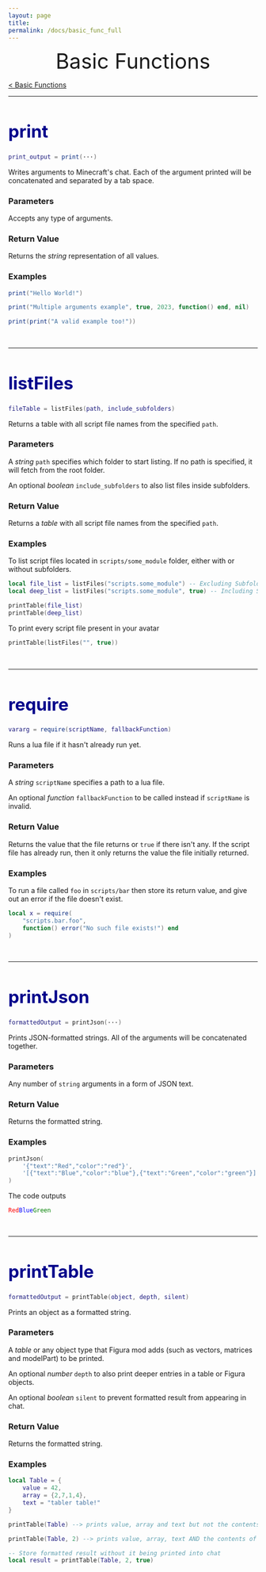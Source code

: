 ```yaml
---
layout: page
title:
permalink: /docs/basic_func_full
---
```


<center style="font-size: 3em;">Basic Functions</center>

[< Basic Functions](/docs/basic_func)

***

<h1 id="print" style="font-size: 2.5em;color:#00008B">print</h1>

```lua
print_output = print(···)
```

Writes arguments to Minecraft's chat. Each of the argument printed will be concatenated and separated by a tab space.

### Parameters

Accepts any type of arguments.

### Return Value

Returns the *string* representation of all values.

### Examples

```lua
print("Hello World!")

print("Multiple arguments example", true, 2023, function() end, nil)

print(print("A valid example too!"))
```
&nbsp;

***

<h1 id="listFiles" style="font-size: 2.5em;color:#00008B">listFiles</h1>

```lua
fileTable = listFiles(path, include_subfolders)
```

Returns a table with all script file names from the specified `path`.

### Parameters

A *string* `path` specifies which folder to start listing. If no path is specified, it will fetch from the root folder.

An optional *boolean* `include_subfolders` to also list files inside subfolders.

### Return Value

Returns a *table* with all script file names from the specified `path`.

### Examples

To list script files located in `scripts/some_module` folder, either with or without subfolders.

```lua
local file_list = listFiles("scripts.some_module") -- Excluding Subfolders
local deep_list = listFiles("scripts.some_module", true) -- Including Subfolders

printTable(file_list)
printTable(deep_list)
```

To print every script file present in your avatar

```lua
printTable(listFiles("", true))
```
&nbsp;

***

<h1 id="require" style="font-size: 2.5em;color:#00008B">require</h1>

```lua
vararg = require(scriptName, fallbackFunction)
```

Runs a lua file if it hasn't already run yet.

### Parameters

A *string* `scriptName` specifies a path to a lua file.

An optional *function* `fallbackFunction` to be called instead if `scriptName` is invalid.

### Return Value

Returns the value that the file returns or `true` if there isn't any. If the script file has already run, then it only returns the value the file initially returned.

### Examples

To run a file called `foo` in `scripts/bar` then store its return value, and give out an error if the file doesn't exist.

```lua
local x = require(
    "scripts.bar.foo",
    function() error("No such file exists!") end
)
```
&nbsp;

***

<h1 id="printJson" style="font-size: 2.5em;color:#00008B">printJson</h1>

```lua
formattedOutput = printJson(···)
```

Prints JSON-formatted strings. All of the arguments will be concatenated together.

### Parameters

Any number of `string` arguments in a form of JSON text.

### Return Value

Returns the formatted string.

### Examples

```lua
printJson(
    '{"text":"Red","color":"red"}',
    '[{"text":"Blue","color":"blue"},{"text":"Green","color":"green"}]'
)
```

The code outputs

<code><span style="color:red">Red</span><span style="color:blue">Blue</span><span style="color:green">Green</span></code>

&nbsp;

***

<h1 id="printTable" style="font-size: 2.5em;color:#00008B">printTable</h1>

```lua
formattedOutput = printTable(object, depth, silent)
```

Prints an object as a formatted string.

### Parameters

A *table* or any object type that Figura mod adds (such as vectors, matrices and modelPart) to be printed.

An optional *number* `depth` to also print deeper entries in a table or Figura objects.

An optional *boolean* `silent` to prevent formatted result from appearing in chat.

### Return Value

Returns the formatted string.

### Examples

```lua
local Table = {
    value = 42,
    array = {2,7,1,4},
    text = "tabler table!"
}

printTable(Table) --> prints value, array and text but not the contents of array

printTable(Table, 2) --> prints value, array, text AND the contents of array

-- Store formatted result without it being printed into chat
local result = printTable(Table, 2, true)
```
